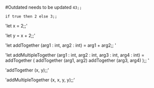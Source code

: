 #Outdated needs to be updated
`43;;`

`if true then 2 else 3;;`

'let x = 2;;'

'let y = x + 2;;'

'let addTogether (arg1 : int, arg2 : int) =
	arg1 + arg2;;
'

'let addMultipleTogether (arg1 : int, arg2 : int, arg3 : int, arg4 : int) =
	addTogether ( addTogether (arg1, arg2) addTogether (arg3, arg4) );;
'

'addTogether (x, y);;'

'addMultipleTogether (x, x, y, y);;'
